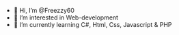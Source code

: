- 👋 Hi, I’m @Freezzy60
- 👀 I’m interested in Web-development
- 🌱 I’m currently learning C#, Html, Css, Javascript & PHP


<!---
Freezzy60/Freezzy60 is a ✨ special ✨ repository because its `README.md` (this file) appears on your GitHub profile.
You can click the Preview link to take a look at your changes.
--->
